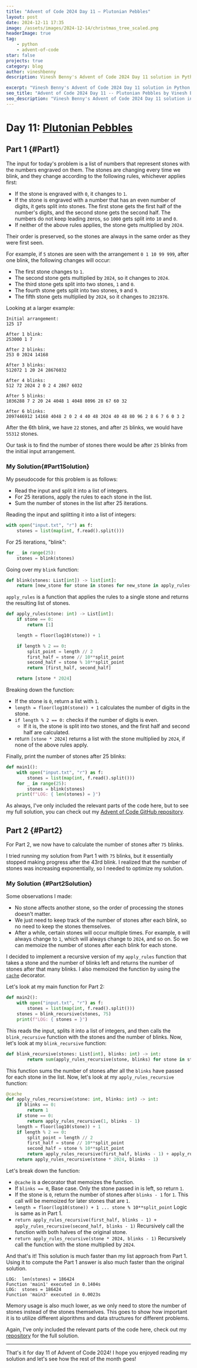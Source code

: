 ```yaml
---
title: "Advent of Code 2024 Day 11 – Plutonian Pebbles"
layout: post
date: 2024-12-11 17:35
image: /assets/images/2024-12-14/christmas_tree_scaled.png
headerImage: true
tag:
    - python
    - advent-of-code
star: false
projects: true
category: blog
author: vineshbenny
description: Vinesh Benny's Advent of Code 2024 Day 11 solution in Python.

excerpt: "Vinesh Benny's Advent of Code 2024 Day 11 solution in Python."
seo_title: "Advent of Code 2024 Day 11 -- Plutonian Pebbles by Vinesh Benny"
seo_description: "Vinesh Benny's Advent of Code 2024 Day 11 solution in Python."
---
```


# Day 11: [Plutonian Pebbles](https://adventofcode.com/2024/day/11)

## Part 1 {#Part1}

The input for today's problem is a list of numbers that represent stones with
the numbers engraved on them. The stones are changing every time we blink, and
they change according to the following rules, whichever applies first:

- If the stone is engraved with `0`, it changes to `1`.
- If the stone is engraved with a number that has an even number of digits, it
  gets split into stones. The first stone gets the first half of the number's
  digits, and the second stone gets the second half. The numbers do not keep
  leading zeros, so `1000` gets split into `10` and `0`.
- If neither of the above rules applies, the stone gets multiplied by `2024`.

Their order is preserved, so the stones are always in the same order as they
were first seen.

For example, if `5` stones are seen with the arrangement `0 1 10 99 999`, after
one blink, the following changes will occur:

- The first stone changes to `1`.
- The second stone gets multiplied by `2024`, so it changes to `2024`.
- The third stone gets split into two stones, `1` and `0`.
- The fourth stone gets split into two stones, `9` and `9`.
- The fifth stone gets multiplied by `2024`, so it changes to `2021976`.

Looking at a larger example:

```
Initial arrangement:
125 17

After 1 blink:
253000 1 7

After 2 blinks:
253 0 2024 14168

After 3 blinks:
512072 1 20 24 28676032

After 4 blinks:
512 72 2024 2 0 2 4 2867 6032

After 5 blinks:
1036288 7 2 20 24 4048 1 4048 8096 28 67 60 32

After 6 blinks:
2097446912 14168 4048 2 0 2 4 40 48 2024 40 48 80 96 2 8 6 7 6 0 3 2
```

After the 6th blink, we have `22` stones, and after `25` blinks, we would have
`55312` stones.

Our task is to find the number of stones there would be after `25` blinks from
the initial input arrangement.

### My Solution{#Part1Solution}

My pseudocode for this problem is as follows:

- Read the input and split it into a list of integers.
- For 25 iterations, apply the rules to each stone in the list.
- Sum the number of stones in the list after 25 iterations.

Reading the input and splitting it into a list of integers:

```python
with open("input.txt", "r") as f:
    stones = list(map(int, f.read().split()))
```

For 25 iterations, "blink":

```python
for _ in range(25):
    stones = blink(stones)
```

Going over my `blink` function:

```python
def blink(stones: List[int]) -> list[int]:
    return [new_stone for stone in stones for new_stone in apply_rules(stone)]
```

`apply_rules` is a function that applies the rules to a single stone and returns
the resulting list of stones.

```python
def apply_rules(stone: int) -> List[int]:
    if stone == 0:
        return [1]

    length = floor(log10(stone)) + 1

    if length % 2 == 0:
        split_point = length // 2
        first_half = stone // 10**split_point
        second_half = stone % 10**split_point
        return [first_half, second_half]

    return [stone * 2024]
```

Breaking down the function:

- If the stone is `0`, return a list with `1`.
- `length = floor(log10(stone)) + 1` calculates the number of digits in the
  stone.
- `if length % 2 == 0:` checks if the number of digits is even.
  - If it is, the stone is split into two stones, and the first half and second
    half are calculated.
- return `[stone * 2024]` returns a list with the stone multiplied by `2024`, if
  none of the above rules apply.

Finally, print the number of stones after 25 blinks:

```python
def main1():
    with open("input.txt", "r") as f:
        stones = list(map(int, f.read().split()))
    for _ in range(25):
        stones = blink(stones)
    print(f"LOG: { len(stones) = }")
```

As always, I've only included the relevant parts of the code here, but to see my
full solution, you can check out my
[Advent of Code GitHub repository](https://github.com/VBenny42/AoC/blob/main/2024/python/day11/solution.py).

## Part 2 {#Part2}

For Part 2, we now have to calculate the number of stones after `75` blinks.

I tried running my solution from Part 1 with `75` blinks, but it essentially
stopped making progress after the 43rd blink. I realized that the number of
stones was increasing exponentially, so I needed to optimize my solution.

### My Solution {#Part2Solution}

Some observations I made:

- No stone affects another stone, so the order of processing the stones doesn't
  matter.
- We just need to keep track of the number of stones after each blink, so no
  need to keep the stones themselves.
- After a while, certain stones will occur multiple times. For example, `0` will
  always change to `1`, which will always change to `2024`, and so on. So we can
  memoize the number of stones after each blink for each stone.

I decided to implement a recursive version of my `apply_rules` function that
takes a stone and the number of blinks left and returns the number of stones
after that many blinks. I also memoized the function by using the
[`cache`](https://docs.python.org/3/library/functools.html#functools.cache)
decorator.

Let's look at my main function for Part 2:

```python
def main2():
    with open("input.txt", "r") as f:
        stones = list(map(int, f.read().split()))
    stones = blink_recursive(stones, 75)
    print(f"LOG: { stones = }")
```

This reads the input, splits it into a list of integers, and then calls the
`blink_recursive` function with the stones and the number of blinks. Now, let's
look at my `blink_recursive` function:

```python
def blink_recursive(stones: List[int], blinks: int) -> int:
	    return sum(apply_rules_recursive(stone, blinks) for stone in stones)
```

This function sums the number of stones after all the `blinks` have passed for
each stone in the list. Now, let's look at my `apply_rules_recursive` function:

```python
@cache
def apply_rules_recursive(stone: int, blinks: int) -> int:
    if blinks == 0:
        return 1
    if stone == 0:
        return apply_rules_recursive(1, blinks - 1)
    length = floor(log10(stone)) + 1
    if length % 2 == 0:
        split_point = length // 2
        first_half = stone // 10**split_point
        second_half = stone % 10**split_point
        return apply_rules_recursive(first_half, blinks - 1) + apply_rules_recursive(second_half, blinks - 1)
    return apply_rules_recursive(stone * 2024, blinks - 1)
```

Let's break down the function:

- `@cache` is a decorator that memoizes the function.
- If `blinks == 0`, Base case. Only the stone passed in is left, so return `1`.
- If the stone is `0`, return the number of stones after `blinks - 1` for `1`.
  This call will be memoized for later stones that are `1`.
- `length = floor(log10(stone)) + 1 ... stone % 10**split_point` Logic is same
  as in Part 1.
- `return apply_rules_recursive(first_half, blinks - 1) + apply_rules_recursive(second_half, blinks - 1)`
  Recursively call the function with both halves of the original stone.
- `return apply_rules_recursive(stone * 2024, blinks - 1)` Recursively call the
  function with the stone multiplied by `2024`.

And that's it! This solution is much faster than my list approach from Part 1.
Using it to compute the Part 1 answer is also much faster than the original
solution.

```
LOG:  len(stones) = 186424
Function 'main1' executed in 0.1404s
LOG:  stones = 186424
Function 'main3' executed in 0.0023s
```

Memory usage is also much lower, as we only need to store the number of stones
instead of the stones themselves. This goes to show how important it is to
utilize different algorithms and data structures for different problems.

Again, I've only included the relevant parts of the code here, check out my
[repository](https://github.com/VBenny42/AoC/blob/main/2024/python/day11/solution.py)
for the full solution.

---

That's it for day 11 of Advent of Code 2024! I hope you enjoyed reading my
solution and let's see how the rest of the month goes!

```
```

